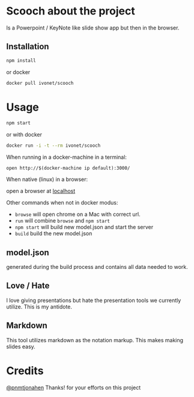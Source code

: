 # Scooch about the project

Is a Powerpoint / KeyNote like slide show app but then in the browser.

## Installation

```bash
npm install
```

or docker

```sh
docker pull ivonet/scooch
```

# Usage

```bash
npm start
```

or with docker

```sh
docker run -i -t --rm ivonet/scooch
```

When running in a docker-machine in a terminal:

`open http://$(docker-machine ip default):3000/`

When native (linux) in a browser:

open a browser at [localhost](http://localhost:3000)

Other commands when not in docker modus:
* `browse` will open chrome on a Mac with correct url.
* `run` will combine `browse` and `npm start`
* `npm start` will build new model.json and start the server
* `build` build the new model.json

## model.json

generated during the build process and contains all data needed to work.

## Love / Hate

I love giving presentations but hate the presentation tools we currently utilize.
This is my antidote.

## Markdown

This tool utilizes markdown as the notation markup.
This makes making slides easy.

# Credits

[@pnmtjonahen](https://github.com/pnmtjonahen) Thanks! for your efforts on this project


